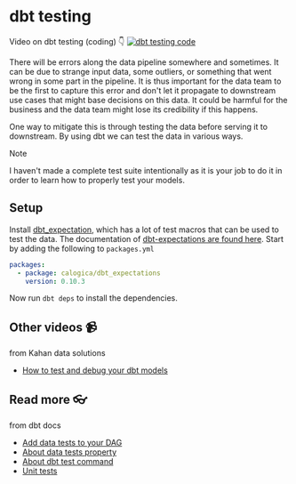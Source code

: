 # dbt testing

<!-- [![video](https://github.com/kokchun/assets/blob/025ae8622a25d5522d11b21108f52f1df9388ea2/data_warehouse/snowflake_free_trial.png?raw=true)](https://github.com/kokchun/assets/blob/025ae8622a25d5522d11b21108f52f1df9388ea2/data_warehouse/snowflake_free_trial.png?raw=true) -->


Video on dbt testing (coding) :point_down:
[![dbt testing code]()]()



There will be errors along the data pipeline somewhere and sometimes. It can be due to strange input data, some outliers, or something that went wrong in some part in the pipeline. It is thus important for the data team to be the first to capture this error and don't let it propagate to downstream use cases that might base decisions on this data. It could be harmful for the business and the data team might lose its credibility if this happens. 

One way to mitigate this is through testing the data before serving it to downstream. By using dbt we can test the data in various ways.

<!-- TODO: specify some tests here -->

> [!NOTE]
> I haven't made a complete test suite intentionally as it is your job to do it in order to learn how to properly test your models. 


## Setup

Install [dbt_expectation](https://hub.getdbt.com/calogica/dbt_expectations/latest/), which has a lot of test macros that can be used to test the data. The documentation of [dbt-expectations are found here](https://github.com/calogica/dbt-expectations/tree/0.10.3/?tab=readme-ov-file). Start by adding the following to `packages.yml`

```yml
packages:
  - package: calogica/dbt_expectations
    version: 0.10.3
```

Now run `dbt deps` to install the dependencies.


## Other videos :video_camera:

from Kahan data solutions 

- [How to test and debug your dbt models](https://www.youtube.com/watch?v=aCZUiCzoJt4&list=PLy4OcwImJzBLJzLYxpxaPUmCWp8j1esvT&index=6)

## Read more :eyeglasses:

from dbt docs
- [Add data tests to your DAG](https://docs.getdbt.com/docs/build/data-tests)
- [About data tests property](https://docs.getdbt.com/reference/resource-properties/data-tests)
- [About dbt test command](https://docs.getdbt.com/reference/commands/test)
- [Unit tests](https://docs.getdbt.com/docs/build/unit-tests)
